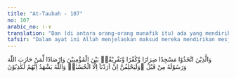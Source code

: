 ```yaml
---
title: "At-Taubah - 107"
no: 107
arabic_no: ١٠٧
translation: "Dan (di antara orang-orang munafik itu) ada yang mendirikan masjid untuk menimbulkan bencana (pada orang-orang yang beriman), untuk kekafiran dan untuk memecah belah di antara orang-orang yang beriman serta menunggu kedatangan orang-orang yang telah memerangi Allah dan Rasul-Nya sejak dahulu. Mereka dengan pasti bersumpah, “Kami hanya menghendaki kebaikan.” Dan Allah menjadi saksi bahwa mereka itu pendusta (dalam sumpahnya)."
tafsir: "Dalam ayat ini Allah menjelaskan maksud mereka mendirikan mesjid tersebut yaitu:\n\n1. Untuk mencelakakan orang-orang mukmin yang biasa beribadah di mesjid Quba, yaitu mesjid yang dibangun Rasulullah saw ketika beliau baru berhijrah dari Mekah, sebelum sampai ke Medinah.\n\n2. Sebagai fasilitas dalam melakukan berbagai perbuatan sebagai manifestasi kekafiran. Kaum munafik meninggalkan salat dengan sembunyi-sembunyi dalam bangunan yang mereka dirikan itu, sehingga kaum Muslimin tidak dapat mengetahuinya karena mereka tidak lagi bersama-sama melakukan ibadat di mesjid Quba. Selain itu, adanya bangunan tersebut juga bisa menjadi tempat mengadakan perundingan secara bebas dalam melakukan makar terhadap Rasulullah saw.\n\n3. Untuk memecah belah antara kaum Muslimin yang berdiam di daerah itu. Sebab mereka tidak hanya salat di mesjid Quba, tetapi mereka juga berjumpa dan saling mengenal, bergotong-royong, membuat kesepakatan dalam berbagai masalah. Inilah tujuan yang terpenting sebuah mesjid dalam bidang kemasyarakatan. Oleh sebab itu, adalah suatu keharusan bagi kaum Muslimin yang bertempat tinggal di daerah tertentu agar semuanya melakukan salat Jumat di satu mesjid selama hal itu memungkinkan. \n\nDari sini dapatlah diketahui bahwa mendirikan mesjid yang baru dapat dipandang sebagai amal kebajikan yang diterima Allah, bila hal itu memang benar-benar sudah diperlukan, misalnya karena mesjid yang lama sudah rusak, atau sudah tidak dapat menampung jumlah kaum Muslimin yang semakin besar, dan bukan didirikan untuk maksud memecah belah kaum Muslimin. Oleh sebab itu, pembangunan mesjid-mesjid yang saling berdekatan letaknya, dan hanya didorong oleh rasa riya dan kebanggaan pribadi ataupun golongan, tidaklah dibenarkan oleh agama.\n\n4. Menjadi tempat perlindungan bagi orang-orang yang biasa memerangi agama Allah, sehingga apabila mereka datang ke tempat itu, mereka sudah mendapatkan tempat perlindungan yang aman, memperoleh sekutu dan para penyokong untuk bersama-sama memerangi Rasulullah dan kaum Muslimin. Mereka ini adalah kaum musyrik dan munafik yang dengan sengaja mendirikan bangunan itu sebagai kubu pertahanan mereka untuk memecah belah dan memerangi umat Islam.\n\nDalam ayat ini selanjutnya diterangkan bahwa orang-orang munafik itu bersumpah untuk memperkuat ucapan mereka, bahwa bangunan itu mereka dirikan hanyalah semata-mata untuk memperoleh kebaikan misalnya untuk memudahkan bagi orang-orang yang lemah, melakukan salat Jumat dekat dari tempat tinggal mereka dan sebagainya. Akan tetapi sumpah tersebut hanyalah untuk menyelimuti maksud-maksud jahat yang tersimpan dalam hati mereka.\n\nPada akhir ayat tersebut Allah menegaskan, bahwa Dia menyaksikan mereka itu adalah orang-orang yang benar-benar pendusta."
---
```

وَالَّذِيْنَ اتَّخَذُوْا مَسْجِدًا ضِرَارًا وَّكُفْرًا وَّتَفْرِيْقًاۢ بَيْنَ الْمُؤْمِنِيْنَ وَاِرْصَادًا لِّمَنْ حَارَبَ اللّٰهَ وَرَسُوْلَهٗ مِنْ قَبْلُ ۗوَلَيَحْلِفُنَّ اِنْ اَرَدْنَآ اِلَّا الْحُسْنٰىۗ وَاللّٰهُ يَشْهَدُ اِنَّهُمْ لَكٰذِبُوْنَ 